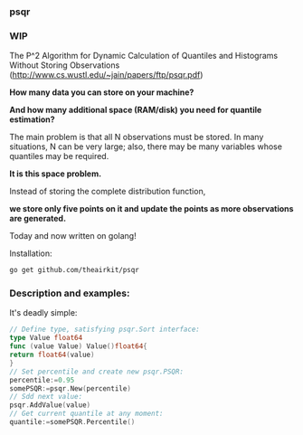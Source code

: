 ### psqr

### WIP

The P^2 Algorithm for Dynamic Calculation of Quantiles and Histograms Without Storing Observations
(http://www.cs.wustl.edu/~jain/papers/ftp/psqr.pdf)

**How many data you can store on your machine?**

**And how many additional space (RAM/disk) you need for quantile estimation?**

The main problem is that all N observations must be stored.
In many situations, N can be very large; also, there may be many variables whose quantiles may be required.

**It is this space problem.**

Instead of storing the complete distribution function,

**we store only five points on it and update the points as more observations are generated.**

Today and now written on golang!

Installation:
```bash
go get github.com/theairkit/psqr
```

### Description and examples:

It's deadly simple:
```go
// Define type, satisfying psqr.Sort interface:
type Value float64
func (value Value) Value()float64{
return float64(value)
}
// Set percentile and create new psqr.PSQR:
percentile:=0.95
somePSQR:=psqr.New(percentile)
// Sdd next value:
psqr.AddValue(value)
// Get current quantile at any moment:
quantile:=somePSQR.Percentile()
```
